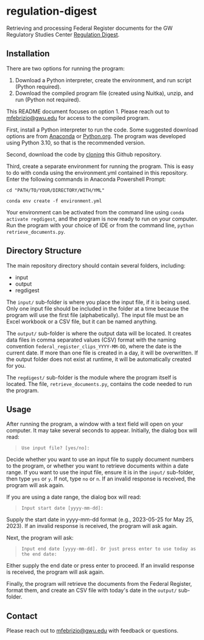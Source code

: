# regulation-digest

Retrieving and processing Federal Register documents for the GW Regulatory Studies Center [Regulation Digest](https://regulatorystudies.columbian.gwu.edu/newsletters).

## Installation

There are two options for running the program:

  1. Download a Python interpreter, create the environment, and run script (Python required).
  2. Download the compiled program file (created using Nuitka), unzip, and run (Python not required).

This README document focuses on option 1. Please reach out to <mfebrizio@gwu.edu> for access to the compiled program.

First, install a Python interpreter to run the code. Some suggested download options are from [Anaconda](https://www.anaconda.com/download) or [Python.org](https://www.python.org/downloads/). The program was developed using Python 3.10, so that is the recommended version.

Second, download the code by [cloning](https://docs.github.com/en/repositories/creating-and-managing-repositories/cloning-a-repository) this Github repository.

Third, create a separate environment for running the program. This is easy to do with conda using the environment.yml contained in this repository. Enter the following commands in Anaconda Powershell Prompt:

```{cmd}
cd "PATH/TO/YOUR/DIRECTORY/WITH/YML"

conda env create -f environment.yml
```

Your environment can be activated from the command line using `conda activate regdigest`, and the program is now ready to run on your computer. Run the program with your choice of IDE or from the command line, `python retrieve_documents.py`.

## Directory Structure

The main repository directory should contain several folders, including:

- input
- output
- regdigest

The `input/` sub-folder is where you place the input file, if it is being used. Only one input file should be included in the folder at a time because the program will use the first file (alphabetically). The input file must be an Excel workbook or a CSV file, but it can be named anything.

The `output/` sub-folder is where the output data will be located. It creates data files in comma separated values (CSV) format with the naming convention `federal_register_clips_YYYY-MM-DD`, where the date is the current date. If more than one file is created in a day, it will be overwritten. If the output folder does not exist at runtime, it will be automatically created for you.

The `regdigest/` sub-folder is the module where the program itself is located. The file, `retrieve_documents.py`, contains the code needed to run the program.

## Usage

After running the program, a window with a text field will open on your computer. It may take several seconds to appear. Initially, the dialog box will read:
> `Use input file? [yes/no]:`

Decide whether you want to use an input file to supply document numbers to the program, or whether you want to retrieve documents within a date range. If you want to use the input file, ensure it is in the `input/` sub-folder, then type `yes` or `y`. If not, type `no` or `n`. If an invalid response is received, the program will ask again.

If you are using a date range, the dialog box will read:
> `Input start date [yyyy-mm-dd]:`

Supply the start date in yyyy-mm-dd format (e.g., 2023-05-25 for May 25, 2023). If an invalid response is received, the program will ask again.

Next, the program will ask:
> `Input end date [yyyy-mm-dd]. Or just press enter to use today as the end date:`

Either supply the end date or press enter to proceed. If an invalid response is received, the program will ask again.

Finally, the program will retrieve the documents from the Federal Register, format them, and create an CSV file with today's date in the `output/` sub-folder.

## Contact

Please reach out to <mfebrizio@gwu.edu> with feedback or questions.
